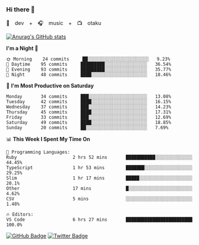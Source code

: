### Hi there 👋

🚀　dev　+　🎧　music　+　📺　otaku


[![Anurag's GitHub stats](https://github-readme-stats.vercel.app/api?username=koheitasaka&count_private=true&show_icons=true&theme=monokai)](https://github.com/koheitasaka/github-readme-stats)

<!--START_SECTION:waka-->
**I'm a Night 🦉** 

```text
🌞 Morning    24 commits     ██░░░░░░░░░░░░░░░░░░░░░░░   9.23% 
🌆 Daytime    95 commits     █████████░░░░░░░░░░░░░░░░   36.54% 
🌃 Evening    93 commits     █████████░░░░░░░░░░░░░░░░   35.77% 
🌙 Night      48 commits     ████░░░░░░░░░░░░░░░░░░░░░   18.46%

```
📅 **I'm Most Productive on Saturday** 

```text
Monday       34 commits     ███░░░░░░░░░░░░░░░░░░░░░░   13.08% 
Tuesday      42 commits     ████░░░░░░░░░░░░░░░░░░░░░   16.15% 
Wednesday    37 commits     ███░░░░░░░░░░░░░░░░░░░░░░   14.23% 
Thursday     45 commits     ████░░░░░░░░░░░░░░░░░░░░░   17.31% 
Friday       33 commits     ███░░░░░░░░░░░░░░░░░░░░░░   12.69% 
Saturday     49 commits     ████░░░░░░░░░░░░░░░░░░░░░   18.85% 
Sunday       20 commits     ██░░░░░░░░░░░░░░░░░░░░░░░   7.69%

```


📊 **This Week I Spent My Time On** 

```text
💬 Programming Languages: 
Ruby                     2 hrs 52 mins       ███████████░░░░░░░░░░░░░░   44.45% 
TypeScript               1 hr 53 mins        ███████░░░░░░░░░░░░░░░░░░   29.25% 
Slim                     1 hr 17 mins        █████░░░░░░░░░░░░░░░░░░░░   20.1% 
Other                    17 mins             █░░░░░░░░░░░░░░░░░░░░░░░░   4.62% 
CSV                      5 mins              ░░░░░░░░░░░░░░░░░░░░░░░░░   1.48%

🔥 Editors: 
VS Code                  6 hrs 27 mins       █████████████████████████   100.0%

```


<!--END_SECTION:waka-->

[![GitHub Badge](https://img.shields.io/badge/GitHub-100000?style=for-the-badge&logo=github&logoColor=white)](https://github.com/koheitasaka)
[![Twitter Badge](https://img.shields.io/badge/Twitter-1DA1F2?style=for-the-badge&logo=twitter&logoColor=white)](https://twitter.com/sleep_asleep_)
